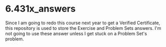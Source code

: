 # 6.431x_answers
Since I am going to redo this course next year to get a Verified Certificate, this repository is used to store the Exercise and Problem Sets answers.
I'm not going to use these answer unless I get stuck on a Problem Set's problem.
